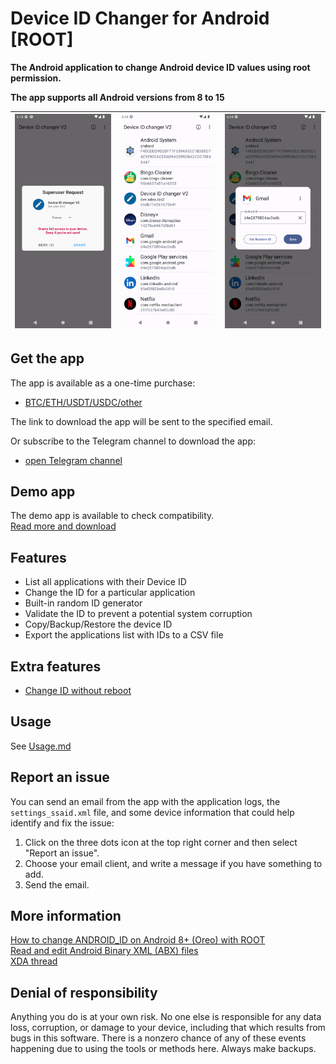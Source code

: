 # Device ID Changer for Android [ROOT]

**The Android application to change Android device ID values using root permission.**

**The app supports all Android versions from 8 to 15**

| ![Screenshot_20230225_081840.png](screenshots/Screenshot_20230225_081840.png) | ![Screenshot_20230225_083431.png](screenshots/Screenshot_20230225_083431.png) | ![Screenshot_20230225_083454.png](screenshots/Screenshot_20230225_083454.png) |
|---|---|---|

## Get the app

The app is available as a one-time purchase: 
- [BTC/ETH/USDT/USDC/other](https://github.com/sdex/AndroidIDeditorV2/blob/main/FAQ.md#other-payment-methods)

The link to download the app will be sent to the specified email.

Or subscribe to the Telegram channel to download the app:
- [open Telegram channel](https://t.me/+9y7jJGS5NM5iMTgy)

## Demo app

The demo app is available to check compatibility. \
[Read more and download](https://github.com/sdex/AndroidIDeditorV2/releases)

## Features

- List all applications with their Device ID
- Change the ID for a particular application
- Built-in random ID generator
- Validate the ID to prevent a potential system corruption
- Copy/Backup/Restore the device ID
- Export the applications list with IDs to a CSV file

## Extra features

- [Change ID without reboot](https://github.com/sdex/AndroidIDeditorV2/blob/main/WithoutReboot.md)

## Usage 

See [Usage.md](Usage.md)

## Report an issue

You can send an email from the app with the application logs, the `settings_ssaid.xml` file, and some device information that could help identify and fix the issue:
1. Click on the three dots icon at the top right corner and then select "Report an issue". 
2. Choose your email client, and write a message if you have something to add. 
3. Send the email. 

## More information

[How to change ANDROID_ID on Android 8+ (Oreo) with ROOT](https://medium.com/@sdex/how-to-change-android-id-on-oreo-with-root-a71ebbc38cec) \
[Read and edit Android Binary XML (ABX) files](https://blog.sdex.dev/ABX/) \
[XDA thread](https://xdaforums.com/t/android-8-0-root-android-device-id-shanger.3896146/)

## Denial of responsibility

Anything you do is at your own risk. No one else is responsible for any data loss, corruption, or damage to your device, including that which results from bugs in this software. There is a nonzero chance of any of these events happening due to using the tools or methods here. Always make backups. 
